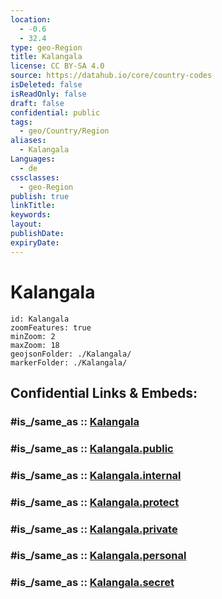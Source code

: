 ```yaml
---
location:
  - -0.6
  - 32.4
type: geo-Region
title: Kalangala
license: CC BY-SA 4.0
source: https://datahub.io/core/country-codes
isDeleted: false
isReadOnly: false
draft: false
confidential: public
tags:
  - geo/Country/Region
aliases:
  - Kalangala
Languages:
  - de
cssclasses:
  - geo-Region
publish: true
linkTitle:
keywords:
layout:
publishDate:
expiryDate:
---
```


# Kalangala

```leaflet
id: Kalangala
zoomFeatures: true 
minZoom: 2 
maxZoom: 18
geojsonFolder: ./Kalangala/
markerFolder: ./Kalangala/
```


## Confidential Links & Embeds: 

### #is_/same_as :: [Kalangala](/_Standards/Earth/Continent/Africa/Africa~Central/Uganda/regions~Uganda/Uganda~Central/Kalangala.md) 

### #is_/same_as :: [Kalangala.public](/_public/Earth/Continent/Africa/Africa~Central/Uganda/regions~Uganda/Uganda~Central/Kalangala.public.md) 

### #is_/same_as :: [Kalangala.internal](/_internal/Earth/Continent/Africa/Africa~Central/Uganda/regions~Uganda/Uganda~Central/Kalangala.internal.md) 

### #is_/same_as :: [Kalangala.protect](/_protect/Earth/Continent/Africa/Africa~Central/Uganda/regions~Uganda/Uganda~Central/Kalangala.protect.md) 

### #is_/same_as :: [Kalangala.private](/_private/Earth/Continent/Africa/Africa~Central/Uganda/regions~Uganda/Uganda~Central/Kalangala.private.md) 

### #is_/same_as :: [Kalangala.personal](/_personal/Earth/Continent/Africa/Africa~Central/Uganda/regions~Uganda/Uganda~Central/Kalangala.personal.md) 

### #is_/same_as :: [Kalangala.secret](/_secret/Earth/Continent/Africa/Africa~Central/Uganda/regions~Uganda/Uganda~Central/Kalangala.secret.md)

